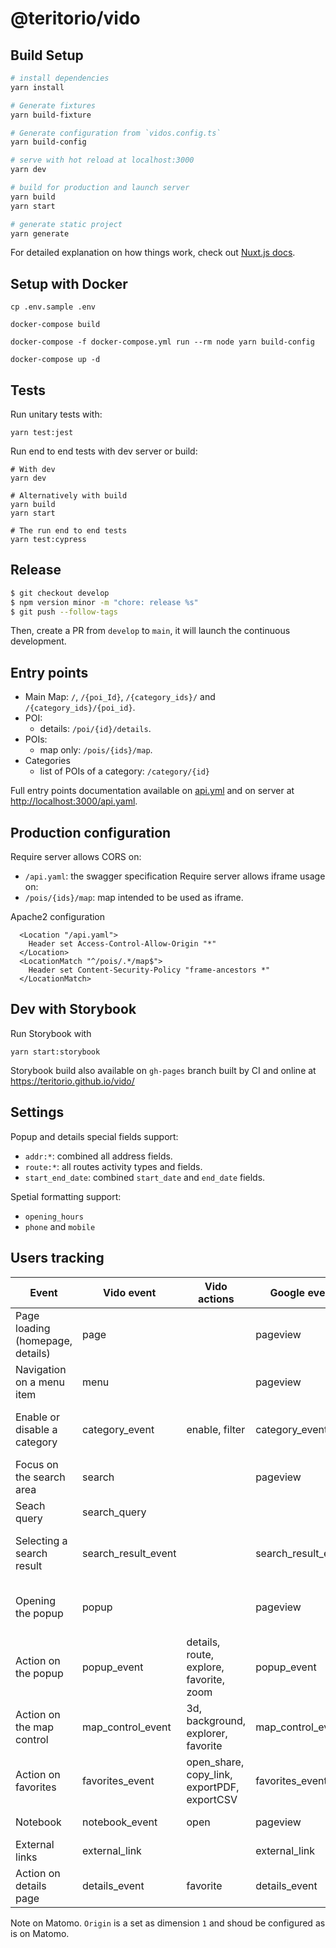 # @teritorio/vido

## Build Setup

```bash
# install dependencies
yarn install

# Generate fixtures
yarn build-fixture

# Generate configuration from `vidos.config.ts`
yarn build-config

# serve with hot reload at localhost:3000
yarn dev

# build for production and launch server
yarn build
yarn start

# generate static project
yarn generate
```

For detailed explanation on how things work, check out [Nuxt.js docs](https://nuxtjs.org).

## Setup with Docker

```
cp .env.sample .env

docker-compose build

docker-compose -f docker-compose.yml run --rm node yarn build-config

docker-compose up -d
```

## Tests

Run unitary tests with:
```
yarn test:jest
```

Run end to end tests with dev server or build:
```
# With dev
yarn dev

# Alternatively with build
yarn build
yarn start

# The run end to end tests
yarn test:cypress
```

## Release

```bash
$ git checkout develop
$ npm version minor -m "chore: release %s"
$ git push --follow-tags
```

Then, create a PR from `develop` to `main`, it will launch the continuous development.

## Entry points

* Main Map: `/`, `/{poi_Id}`, `/{category_ids}/` and `/{category_ids}/{poi_id}`.
* POI:
  * details: `/poi/{id}/details`.
* POIs:
  * map only: `/pois/{ids}/map`.
* Categories
  * list of POIs of a category: `/category/{id}`

Full entry points documentation available on [api.yml](static/api.yaml) and on server at [http://localhost:3000/api.yaml](http://localhost:3000/api.yaml).

## Production configuration

Require server allows CORS on:
* `/api.yaml`: the swagger specification
Require server allows iframe usage on:
* `/pois/{ids}/map`: map intended to be used as iframe.

Apache2 configuration
```
  <Location "/api.yaml">
    Header set Access-Control-Allow-Origin "*"
  </Location>
  <LocationMatch "^/pois/.*/map$">
    Header set Content-Security-Policy "frame-ancestors *"
  </LocationMatch>
```

## Dev with Storybook

Run Storybook with
```
yarn start:storybook
```

Storybook build also available on `gh-pages` branch built by CI and online at https://teritorio.github.io/vido/

## Settings

Popup and details special fields support:
* `addr:*`: combined all address fields.
* `route:*`: all routes activity types and fields.
* `start_end_date`: combined `start_date` and `end_date` fields.

Spetial formatting support:
* `opening_hours`
* `phone` and `mobile`

## Users tracking

| Event                            | Vido event          | Vido actions                                | Google event        | Google params                            | Matomo          | Matomo params                    |
|----------------------------------|---------------------|---------------------------------------------|---------------------|------------------------------------------|-----------------|----------------------------------|
| Page loading (homepage, details) | page                |                                             | pageview            | pageTitle, pageLocation, pagePath        | trackPageView   | title, Url, Origin               |
| Navigation on a menu item        | menu                |                                             | pageview            | pageTitle, pagePath                      | trackPageView   | title, Url                       |
| Enable or disable a category     | category_event      | enable, filter                              | category_event      | action, categoryId                       | trackEvent      | event, action, title, categoryId |
| Focus on the search area         | search              |                                             | pageview            | pageTitle, pagePath                      | trackPageView   | title, Url                       |
| Seach query                      | search_query        |                                             |                     |                                          | trackSiteSearch | query                            |
| Selecting a search result        | search_result_event |                                             | search_result_event | type, title                              | trackEvent      | event, action, title, resultType |
| Opening the popup                | popup               |                                             | pageview            | pageTitle, pageLocation, pagePath, poiId | trackPageView   | title, Url                       |
| Action on the popup              | popup_event         | details, route, explore, favorite, zoom     | popup_event         | action, title, poiId, category           | trackEvent      | event, action, title, poiId      |
| Action on the map control        | map_control_event   | 3d, background, explorer, favorite          | map_control_event   | action                                   | trackEvent      | event, action                    |
| Action on favorites              | favorites_event     | open_share, copy_link, exportPDF, exportCSV | favorites_event     | action                                   | trackEvent      | event, action                    |
| Notebook                         | notebook_event      | open                                        | pageview            | pageTitle, pagePath                      | trackPageView   | title, Url                       |
| External links                   | external_link       |                                             | external_link       | Url, title                               | trackLink       | Url                              |
| Action on details page           | details_event       | favorite                                    | details_event       | action, title, poiId                     | trackEvent      | event, action, title, poiId      |


Note on Matomo. `Origin` is a set as dimension `1` and shoud be configured as is on Matomo.
